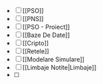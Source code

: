 - [ ] [[PSO]]
- [ ] [[PNS]]
- [ ] [[PSO - Proiect]]
- [ ] [[Baze De Date]]
- [ ] [[Cripto]]
- [ ] [[Retele]]
- [ ] [[Modelare Simulare]]
- [ ] [[Limbaje Notite|Limbaje]]
- [ ] 